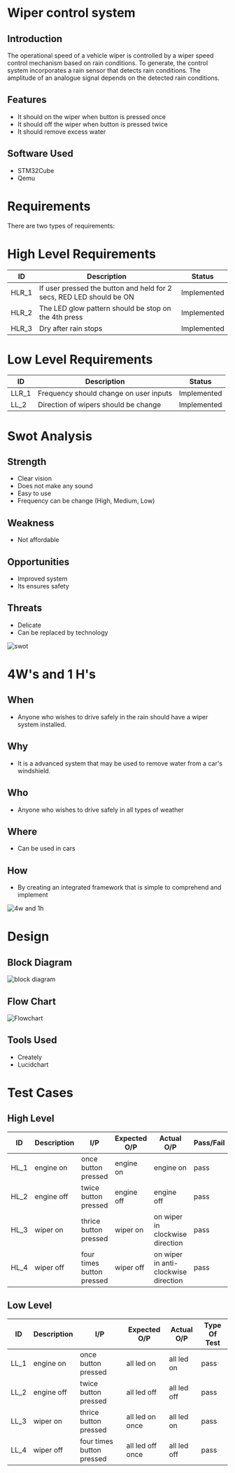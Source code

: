 
# Wiper control system

## Introduction


The operational speed of a vehicle wiper is controlled by a wiper speed control mechanism based on rain conditions. To generate, the control system incorporates a rain sensor that detects rain conditions. The amplitude of an analogue signal depends on the detected rain conditions.


## Features

- It should on the wiper when button is pressed once
- It should off the wiper when button is pressed twice
- It should remove excess water 




## Software Used

- STM32Cube
- Qemu


# Requirements

There are two types of requirements:

# High Level Requirements


| ID | Description | Status |
| -------- | -------- | ---------- |
| HLR_1    |   If user pressed the button and held for 2 secs, RED LED should be ON |   Implemented        |
| HLR_2    |   The LED glow pattern should be stop on the 4th press |   Implemented        |
| HLR_3    |   Dry after rain stops | Implemented|






# Low Level Requirements

| ID | Description | Status |
| -------- | -------- | ---------- |
| LLR_1 | Frequency should change on user inputs | Implemented |
| LL_2 | Direction of wipers should be change | Implemented |






# Swot Analysis
 
## Strength

- Clear vision
- Does not make any sound
- Easy to use
- Frequency can be change (High, Medium, Low)

## Weakness

- Not affordable


## Opportunities
- Improved system
- Its ensures safety


## Threats

- Delicate
- Can be replaced by technology

![swot](https://user-images.githubusercontent.com/88372627/168010208-a3f11710-1114-40a1-8000-f1c6db460897.png)





# 4W's and 1 H's


## When 
- Anyone who wishes to drive safely in the rain should have a wiper system installed.



## Why
- It is a advanced system that may be used to remove water from a car's windshield.


## Who
- Anyone who wishes to drive safely in all types of weather



## Where
- Can be used in cars


## How

- By creating an integrated framework that is simple to comprehend and implement


![4w and 1h](https://user-images.githubusercontent.com/88372627/168013122-fad1c05d-afd7-492b-8111-8ea5a25a27cb.png)



# Design

## Block Diagram




![block diagram](https://user-images.githubusercontent.com/88372627/168314279-75d4c5ef-5161-4f9d-88f3-3dd4111e5313.png)





##  Flow Chart



![Flowchart](https://user-images.githubusercontent.com/88372627/168117914-004b6181-e731-455a-b628-09ebb37c6abd.png)



## Tools Used

- Creately
- Lucidchart



# Test Cases

## High Level

| ID | Description | I/P | Expected O/P | Actual O/P | Pass/Fail |
| --- | ---------- | --- | ------------- | ---------- | ----------- |
| HL_1 | engine on | once button pressed | engine on |  engine on |  pass |
| HL_2 | engine off |  twice button pressed | engine off | engine off | pass |
| HL_3 | wiper on |  thrice button pressed | wiper on | on wiper in clockwise direction | pass |
| HL_4 | wiper off |  four times button pressed | wiper off | on wiper in anti-clockwise direction | pass |





## Low Level 

| ID | Description | I/P | Expected O/P | Actual O/P | Type Of Test |
| --- | ---------- | --- | ------------- | ---------- | ----------- |
| LL_1 | engine on | once button pressed | all led on |  all led on |  pass |
| LL_2 | engine off | twice button pressed | all led off |  all led off |  pass |
| LL_3 | wiper on | thrice button pressed | all led on once |  all led on |  pass |
| LL_4 | wiper off | four times button pressed | all led off once |  all led off |  pass |


